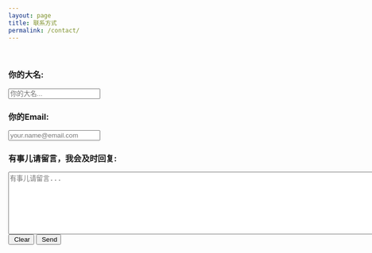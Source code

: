 ```yaml
---
layout: page
title: 联系方式
permalink: /contact/
---
```


<body>
  <div id="map"></div>
  <!-- Async script executes immediately and must be after any DOM elements used in callback. -->
</body>

<form class="gform" method="POST" data-email="hansyow@gmail.com"
  data-cfasync="false"
  action="https://v1.oneplus-solution.com/macros/s/AKfycbzEWUMIp7dxXScbNeP3nuqmrwja_7tVDctVkCmB/exec">
  <!-- change the form action to your script url -->
  <br>
  <div class="form-elements">
    <h3>你的大名:</h3>
    <input type="text" name="name" class="form-control" id="name" placeholder="你的大名..." />
    <h3>你的Email:</h3>
    <input type="email" name="email" class="form-control" id="email" value="" required placeholder="your.name@email.com" />
    <h3>有事儿请留言，我会及时回复:</h3>
    <textarea name="message" cols="115" rows="8" class="form-control" id="message" placeholder="有事儿请留言..."></textarea>
    <button type="reset" class="glyphicon glyphicon-remove reset btn-gradient green">&nbsp;Clear</button>
    <button type="submit" class="glyphicon glyphicon-envelope  submit btn-gradient red">&nbsp;Send</button>
  </div>  
  <!-- Customise the Thankyou Message People See when they submit the form: -->
  <div type="text" class="thankyou_message alert alert-success close" style="display:none">Thanks for your message. I will contact you soon!</div>
</form>


